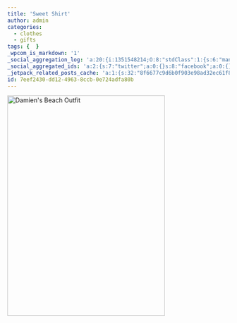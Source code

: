 ```yaml
---
title: 'Sweet Shirt'
author: admin
categories:
  - clothes
  - gifts
tags: {  }
_wpcom_is_markdown: '1'
_social_aggregation_log: 'a:20:{i:1351548214;O:8:"stdClass":1:{s:6:"manual";s:0:"";}i:1351550062;O:8:"stdClass":1:{s:6:"manual";s:0:"";}i:1351552784;O:8:"stdClass":1:{s:6:"manual";s:0:"";}i:1351557534;O:8:"stdClass":1:{s:6:"manual";s:0:"";}i:1351565577;O:8:"stdClass":1:{s:6:"manual";s:0:"";}i:1351580796;O:8:"stdClass":1:{s:6:"manual";s:0:"";}i:1351610864;O:8:"stdClass":1:{s:6:"manual";s:0:"";}i:1351655170;O:8:"stdClass":1:{s:6:"manual";s:0:"";}i:1351743733;O:8:"stdClass":1:{s:6:"manual";s:0:"";}i:1351917045;O:8:"stdClass":1:{s:6:"manual";s:0:"";}i:1371995554;O:8:"stdClass":2:{s:6:"manual";b:0;s:5:"items";a:0:{}}i:1372016177;O:8:"stdClass":2:{s:6:"manual";b:0;s:5:"items";a:0:{}}i:1372032900;O:8:"stdClass":2:{s:6:"manual";b:0;s:5:"items";a:0:{}}i:1372042752;O:8:"stdClass":2:{s:6:"manual";b:0;s:5:"items";a:0:{}}i:1372153441;O:8:"stdClass":2:{s:6:"manual";b:0;s:5:"items";a:0:{}}i:1372308319;O:8:"stdClass":2:{s:6:"manual";b:0;s:5:"items";a:0:{}}i:1372569903;O:8:"stdClass":2:{s:6:"manual";b:0;s:5:"items";a:0:{}}i:1372887153;O:8:"stdClass":2:{s:6:"manual";b:0;s:5:"items";a:0:{}}i:1373058321;O:8:"stdClass":2:{s:6:"manual";b:0;s:5:"items";a:0:{}}i:1373231734;O:8:"stdClass":2:{s:6:"manual";b:0;s:5:"items";a:0:{}}}'
_social_aggregated_ids: 'a:2:{s:7:"twitter";a:0:{}s:8:"facebook";a:0:{}}'
_jetpack_related_posts_cache: 'a:1:{s:32:"8f6677c9d6b0f903e98ad32ec61f8deb";a:2:{s:7:"expires";i:1508729840;s:7:"payload";a:3:{i:0;a:1:{s:2:"id";i:229;}i:1;a:1:{s:2:"id";i:27;}i:2;a:1:{s:2:"id";i:201;}}}}'
id: 7eef2430-dd12-4963-8ccb-0e724adfa80b
---
```

<p><a href="http://www.flickr.com/photos/lemon/874522446/" class="tt-flickr"><img src="http://farm2.static.flickr.com/1009/874522446_7844abc076.jpg" alt="Damien's Beach Outfit" width="357" height="500" border="0" /></a></p>
